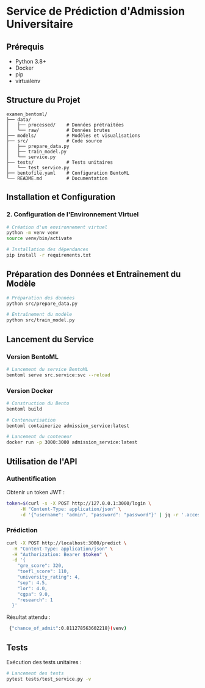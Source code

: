 # Service de Prédiction d'Admission Universitaire

## Prérequis

- Python 3.8+
- Docker
- pip
- virtualenv 

## Structure du Projet

```
examen_bentoml/
├── data/
│   ├── processed/    # Données prétraitées
│   └── raw/          # Données brutes
├── models/           # Modèles et visualisations
├── src/              # Code source
│   ├── prepare_data.py
│   ├── train_model.py
│   └── service.py
├── tests/            # Tests unitaires
│   └── test_service.py
├── bentofile.yaml    # Configuration BentoML
└── README.md         # Documentation
```

## Installation et Configuration

### 2. Configuration de l'Environnement Virtuel

```bash
# Création d'un environnement virtuel
python -m venv venv
source venv/bin/activate

# Installation des dépendances
pip install -r requirements.txt
```

## Préparation des Données et Entraînement du Modèle

```bash
# Préparation des données
python src/prepare_data.py

# Entraînement du modèle
python src/train_model.py
```

## Lancement du Service

### Version BentoML

```bash
# Lancement du service BentoML
bentoml serve src.service:svc --reload
```

### Version Docker

```bash
# Construction du Bento
bentoml build

# Conteneurisation
bentoml containerize admission_service:latest

# Lancement du conteneur
docker run -p 3000:3000 admission_service:latest
```

## Utilisation de l'API

### Authentification

Obtenir un token JWT :

```bash
token=$(curl -s -X POST http://127.0.0.1:3000/login \
     -H "Content-Type: application/json" \
     -d '{"username": "admin", "password": "password"}' | jq -r '.access_token')
```

### Prédiction

```bash
curl -X POST http://localhost:3000/predict \
  -H "Content-Type: application/json" \
  -H "Authorization: Bearer $token" \
  -d '{
    "gre_score": 320,
    "toefl_score": 110,
    "university_rating": 4,
    "sop": 4.5,
    "lor": 4.0,
    "cgpa": 9.0,
    "research": 1
  }'
```
Résultat attendu :

```bash
 {"chance_of_admit":0.811278563602218}(venv)
```

## Tests

Exécution des tests unitaires :

```bash
# Lancement des tests
pytest tests/test_service.py -v
```
